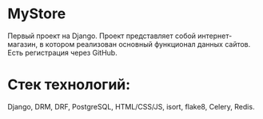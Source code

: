 # MyStore
Первый проект на Django. 
Проект представляет собой интернет-магазин, в котором реализован основный функционал данных сайтов.
Есть регистрация через GitHub.
# Стек технологий:
Django, DRM, DRF, PostgreSQL, HTML/CSS/JS, isort, flake8, Celery, Redis.